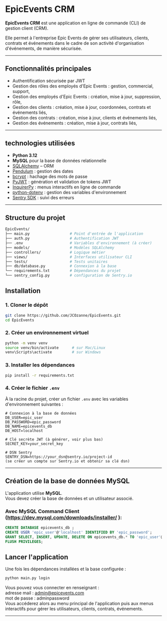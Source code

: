 # EpicEvents CRM

**EpicEvents CRM** est une application en ligne de commande (CLI) de gestion client (CRM).

Elle permet à l'entreprise Epic Events de gérer ses utilisateurs, clients, contrats et événements dans le cadre de son activité d'organisation d'événements, de manière sécurisée.

---

## Fonctionnalités principales

- Authentification sécurisée par JWT
- Gestion des rôles des employés d'Epic Events : gestion, commercial, support,
- Gestion des employés d'Epic Events : création, mise à jour, suppression, rôle,
- Gestion des clients : création, mise à jour, coordonnées, contrats et événements liés,
- Gestion des contrats : création, mise à jour, clients et événements liés,
- Gestion des événements : création, mise à jour, contrats liés,

---
## technologies utilisées

- **Python 3.12**
- **MySQL** pour la base de données relationnelle
- [SQLAlchemy](https://www.sqlalchemy.org/) – ORM
- [Pendulum](https://pypi.org/project/pendulum/) : gestion des dates
- [bcrypt](https://pypi.org/project/bcrypt/) : hachage des mots de passe
- [PyJWT](https://pypi.org/project/PyJWT/) : génération et validation de tokens JWT
- [InquirerPy](https://pypi.org/project/InquirerPy/) : menus interactifs en ligne de commande
- [python-dotenv](https://pypi.org/project/python-dotenv/)  : gestion des variables d'environnement
- [Sentry SDK](https://pypi.org/project/sentry-sdk/)   : suivi des erreurs

---

## Structure du projet

```bash
EpicEvents/
├── main.py                  # Point d'entrée de l'application
├── auth.py                  # Authentification JWT
├── .env                     # Variables d'environnement (à créer)
├── models/                  # Modèles SQLAlchemy
├── controllers/             # Logique métier
├── views/                   # Interfaces utilisateur CLI
├── tests/                   # Tests unitaires
├── db/database.py           # Connexion à la base
└── requirements.txt         # Dépendances du projet
└── sentry_config.py         # configuration de Sentry.io
```
## Installation

### 1. Cloner le dépôt
```bash
git clone https://github.com/JCOzanne/EpicEvents.git
cd EpicEvents
```

### 2. Créer un environnement virtuel
```bash
python -m venv venv
source venv/bin/activate      # sur Mac/Linux
venv\Scripts\activate         # sur Windows
```

### 3. Installer les dépendances
```bash
pip install -r requirements.txt
```

### 4. Créer le fichier `.env`
À la racine du projet, créer un fichier `.env` avec les variables d'environnement suivantes :

```env
# Connexion à la base de données
DB_USER=epic_user
DB_PASSWORD=epic_password
DB_NAME=epicevents_db
DB_HOST=localhost

# Clé secrète JWT (à générer, voir plus bas)
SECRET_KEY=your_secret_key

# DSN Sentry
SENTRY_DSN=https://your_dsn@sentry.io/project-id
(se créer un compte sur Sentry.io et obtenir sa clé dsn)
```

---

## Création de la base de données MySQL

L'application utilise **MySQL**.  
Vous devez créer la base de données et un utilisateur associé.

### Avec MySQL Command Client (https://dev.mysql.com/downloads/installer/ ):
```sql
CREATE DATABASE epicevents_db ;
CREATE USER 'epic_user'@'localhost' IDENTIFIED BY 'epic_password';
GRANT SELECT, INSERT, UPDATE, DELETE ON epicevents_db.* TO 'epic_user'@'localhost';;
FLUSH PRIVILEGES;
```

## Lancer l'application

Une fois les dépendances installées et la base configurée :

```bash
python main.py login
```
Vous pouvez vous connecter en renseignant :  
adresse mail : admin@epicevents.com  
mot de passe : adminpassword  
Vous accéderez alors au menu principal de l'application puis aux menus interactifs pour gérer les utilisateurs, clients, contrats, événements.

---
